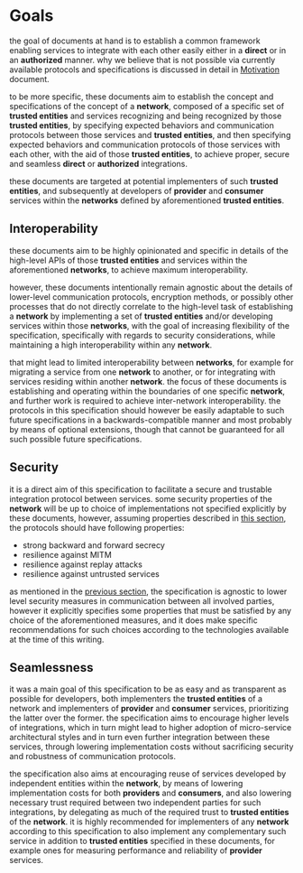 # Goals

the goal of documents at hand is to establish a common framework enabling services to integrate with each other easily
either in a **direct** or in an **authorized** manner. why we believe that is not possible via currently available protocols
and specifications is discussed in detail in [Motivation](MOTIVATION.md) document.

to be more specific, these documents aim to establish the concept and specifications of the concept of a
**network**, composed of a specific set of **trusted entities** and services recognizing and being
recognized by those **trusted entities**, by specifying expected behaviors and communication protocols
between those services and **trusted entities**, and then specifying expected behaviors and communication
protocols of those services with each other, with the aid of those **trusted entities**, to achieve proper,
secure and seamless **direct** or **authorized** integrations.

these documents are targeted at potential implementers of such **trusted entities**, and subsequently
at developers of **provider** and **consumer** services within the **networks** defined by aforementioned
**trusted entities**.

## Interoperability

these documents aim to be highly opinionated and specific in details of the high-level APIs of those
**trusted entities** and services within the aforementioned **networks**, to achieve
maximum interoperability.

however, these documents intentionally remain agnostic about the details of lower-level communication
protocols, encryption methods, or possibly other processes that do not directly correlate to the high-level
task of establishing a **network** by implementing a set of **trusted entities** and/or developing services
within those **networks**, with the goal of increasing flexibility of the specification, specifically with
regards to security considerations, while maintaining a high interoperability within any **network**.

that might lead to limited interoperability between **networks**, for example for migrating a service
from one **network** to another, or for integrating with services residing within another **network**.
the focus of these documents is establishing and operating within the boundaries of one specific
**network**, and further work is required to achieve inter-network interoperability. the protocols in this
specification should however be easily adaptable to such future specifications in a backwards-compatible
manner and most probably by means of optional extensions, though that cannot be guaranteed for all such possible
future specifications.

## Security

it is a direct aim of this specification to facilitate a secure and trustable integration protocol between
services. some security properties of the **network** will be up to choice of implementations not specified
explicitly by these documents, however, assuming properties described in [this section](#SECURITY.md), the
protocols should have following properties:

- strong backward and forward secrecy
- resilience against MITM
- resilience against replay attacks
- resilience against untrusted services

as mentioned in the [previous section](#interoperability), the specification is agnostic to lower
level security measures in communication between all involved parties, however it explicitly specifies some
properties that must be satisfied by any choice of the aforementioned measures, and it does make specific
recommendations for such choices according to the technologies available at the time of this writing.

## Seamlessness

it was a main goal of this specification to be as easy and as transparent as possible for developers, both
implementers the **trusted entities** of a network and implementers of **provider** and **consumer** services,
prioritizing the latter over the former. the specification aims to encourage higher levels of integrations,
which in turn might lead to higher adoption of micro-service architectural styles and in turn even further integration
between these services, through lowering implementation costs without sacrificing security and robustness
of communication protocols.

the specification also aims at encouraging reuse of services developed by independent entities within the
**network**, by means of lowering implementation costs for both **providers** and **consumers**, and also
lowering necessary trust required between two independent parties for such integrations, by delegating
as much of the required trust to **trusted entities** of the **network**. it is highly recommended for
implementers of any **network** according to this specification to also implement any complementary such service
in addition to **trusted entities** specified in these documents, for example ones for measuring performance
and reliability of **provider** services.
